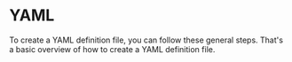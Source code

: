# YAML
To create a YAML definition file, you can follow these general steps.
That's a basic overview of how to create a YAML definition file.
